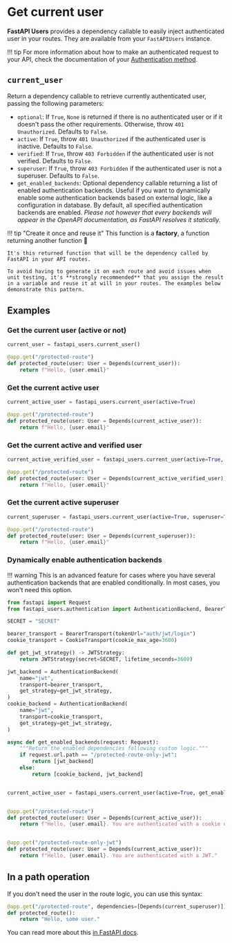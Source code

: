 # Get current user

**FastAPI Users** provides a dependency callable to easily inject authenticated user in your routes. They are available from your `FastAPIUsers` instance.

!!! tip
    For more information about how to make an authenticated request to your API, check the documentation of your [Authentication method](../configuration/authentication/index.md).

## `current_user`

Return a dependency callable to retrieve currently authenticated user, passing the following parameters:

* `optional`: If `True`, `None` is returned if there is no authenticated user or if it doesn't pass the other requirements. Otherwise, throw `401 Unauthorized`. Defaults to `False`.
* `active`: If `True`, throw `401 Unauthorized` if the authenticated user is inactive. Defaults to `False`.
* `verified`: If `True`, throw `403 Forbidden` if the authenticated user is not verified. Defaults to `False`.
* `superuser`: If `True`, throw `403 Forbidden` if the authenticated user is not a superuser. Defaults to `False`.
* `get_enabled_backends`: Optional dependency callable returning a list of enabled authentication backends. Useful if you want to dynamically enable some authentication backends based on external logic, like a configuration in database. By default, all specified authentication backends are enabled. *Please not however that every backends will appear in the OpenAPI documentation, as FastAPI resolves it statically.*

!!! tip "Create it once and reuse it"
    This function is a **factory**, a function returning another function 🤯

    It's this returned function that will be the dependency called by FastAPI in your API routes.

    To avoid having to generate it on each route and avoid issues when unit testing, it's **strongly recommended** that you assign the result in a variable and reuse it at will in your routes. The examples below demonstrate this pattern.

## Examples

### Get the current user (**active or not**)

```py
current_user = fastapi_users.current_user()

@app.get("/protected-route")
def protected_route(user: User = Depends(current_user)):
    return f"Hello, {user.email}"
```

### Get the current **active** user

```py
current_active_user = fastapi_users.current_user(active=True)

@app.get("/protected-route")
def protected_route(user: User = Depends(current_active_user)):
    return f"Hello, {user.email}"
```

### Get the current **active** and **verified** user

```py
current_active_verified_user = fastapi_users.current_user(active=True, verified=True)

@app.get("/protected-route")
def protected_route(user: User = Depends(current_active_verified_user)):
    return f"Hello, {user.email}"
```

### Get the current active **superuser**

```py
current_superuser = fastapi_users.current_user(active=True, superuser=True)

@app.get("/protected-route")
def protected_route(user: User = Depends(current_superuser)):
    return f"Hello, {user.email}"
```

### Dynamically enable authentication backends

!!! warning
    This is an advanced feature for cases where you have several authentication backends that are enabled conditionally. In most cases, you won't need this option.

```py
from fastapi import Request
from fastapi_users.authentication import AuthenticationBackend, BearerTransport, CookieTransport, JWTStrategy

SECRET = "SECRET"

bearer_transport = BearerTransport(tokenUrl="auth/jwt/login")
cookie_transport = CookieTransport(cookie_max_age=3600)

def get_jwt_strategy() -> JWTStrategy:
    return JWTStrategy(secret=SECRET, lifetime_seconds=3600)

jwt_backend = AuthenticationBackend(
    name="jwt",
    transport=bearer_transport,
    get_strategy=get_jwt_strategy,
)
cookie_backend = AuthenticationBackend(
    name="jwt",
    transport=cookie_transport,
    get_strategy=get_jwt_strategy,
)

async def get_enabled_backends(request: Request):
    """Return the enabled dependencies following custom logic."""
    if request.url.path == "/protected-route-only-jwt":
        return [jwt_backend]
    else:
        return [cookie_backend, jwt_backend]


current_active_user = fastapi_users.current_user(active=True, get_enabled_backends=get_enabled_backends)


@app.get("/protected-route")
def protected_route(user: User = Depends(current_active_user)):
    return f"Hello, {user.email}. You are authenticated with a cookie or a JWT."


@app.get("/protected-route-only-jwt")
def protected_route(user: User = Depends(current_active_user)):
    return f"Hello, {user.email}. You are authenticated with a JWT."
```

## In a path operation

If you don't need the user in the route logic, you can use this syntax:

```py
@app.get("/protected-route", dependencies=[Depends(current_superuser)])
def protected_route():
    return "Hello, some user."
```

You can read more about this [in FastAPI docs](https://fastapi.tiangolo.com/tutorial/dependencies/dependencies-in-path-operation-decorators/).
